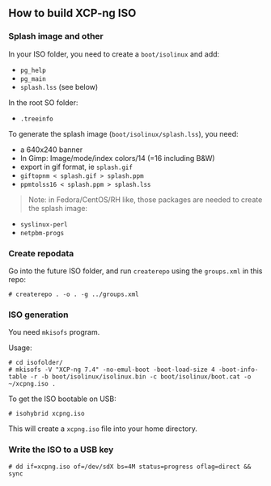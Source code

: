 ## How to build XCP-ng ISO

### Splash image and other

In your ISO folder, you need to create a `boot/isolinux` and add:

* `pg_help`
* `pg_main`
* `splash.lss` (see below)

In the root SO folder:

* `.treeinfo`

To generate the splash image (`boot/isolinux/splash.lss`), you need:

* a 640x240 banner
* In Gimp: Image/mode/index colors/14 (=16 including B&W)
* export in gif format, ie `splash.gif`
* `giftopnm < splash.gif > splash.ppm`
* `ppmtolss16 < splash.ppm > splash.lss`

> Note: in Fedora/CentOS/RH like, those packages are needed to create the splash image:

* `syslinux-perl`
* `netpbm-progs`

### Create repodata

Go into the future ISO folder, and run `createrepo` using the `groups.xml` in this repo:


```
# createrepo . -o . -g ../groups.xml
```

### ISO generation

You need `mkisofs` program.

Usage:

```
# cd isofolder/
# mkisofs -V "XCP-ng 7.4" -no-emul-boot -boot-load-size 4 -boot-info-table -r -b boot/isolinux/isolinux.bin -c boot/isolinux/boot.cat -o ~/xcpng.iso .
```

To get the ISO bootable on USB:

```
# isohybrid xcpng.iso
```

This will create a `xcpng.iso` file into your home directory.

### Write the ISO to a USB key

```
# dd if=xcpng.iso of=/dev/sdX bs=4M status=progress oflag=direct && sync
```
